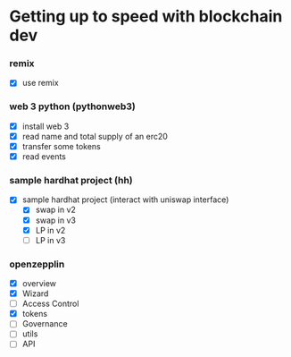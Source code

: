 # Getting up to speed with blockchain dev

### remix

- [x] use remix

### web 3 python (pythonweb3)

- [x] install web 3
- [x] read name and total supply of an erc20
- [x] transfer some tokens
- [x] read events

### sample hardhat project (hh)

- [x] sample hardhat project (interact with uniswap interface)
  - [x] swap in v2
  - [x] swap in v3
  - [x] LP in v2
  - [ ] LP in v3

### openzepplin

- [x] overview
- [x] Wizard
- [ ] Access Control
- [x] tokens
- [ ] Governance
- [ ] utils
- [ ] API
